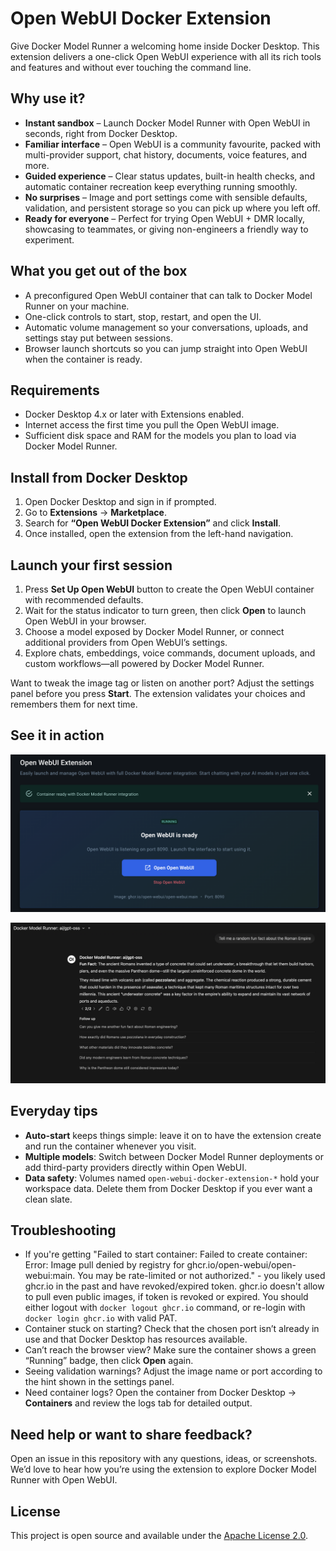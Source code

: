 # Open WebUI Docker Extension

Give Docker Model Runner a welcoming home inside Docker Desktop. This extension delivers a one-click Open WebUI experience with all its rich tools and features and without ever touching the command line.

## Why use it?
- **Instant sandbox** – Launch Docker Model Runner with Open WebUI in seconds, right from Docker Desktop.
- **Familiar interface** – Open WebUI is a community favourite, packed with multi-provider support, chat history, documents, voice features, and more.
- **Guided experience** – Clear status updates, built-in health checks, and automatic container recreation keep everything running smoothly.
- **No surprises** – Image and port settings come with sensible defaults, validation, and persistent storage so you can pick up where you left off.
- **Ready for everyone** – Perfect for trying Open WebUI + DMR locally, showcasing to teammates, or giving non-engineers a friendly way to experiment.

## What you get out of the box
- A preconfigured Open WebUI container that can talk to Docker Model Runner on your machine.
- One-click controls to start, stop, restart, and open the UI.
- Automatic volume management so your conversations, uploads, and settings stay put between sessions.
- Browser launch shortcuts so you can jump straight into Open WebUI when the container is ready.

## Requirements
- Docker Desktop 4.x or later with Extensions enabled.
- Internet access the first time you pull the Open WebUI image.
- Sufficient disk space and RAM for the models you plan to load via Docker Model Runner.

## Install from Docker Desktop
1. Open Docker Desktop and sign in if prompted.
2. Go to **Extensions** → **Marketplace**.
3. Search for **“Open WebUI Docker Extension”** and click **Install**.
4. Once installed, open the extension from the left-hand navigation.

## Launch your first session
1. Press **Set Up Open WebUI** button to create the Open WebUI container with recommended defaults.
2. Wait for the status indicator to turn green, then click **Open** to launch Open WebUI in your browser.
3. Choose a model exposed by Docker Model Runner, or connect additional providers from Open WebUI’s settings.
4. Explore chats, embeddings, voice commands, document uploads, and custom workflows—all powered by Docker Model Runner.

Want to tweak the image tag or listen on another port? Adjust the settings panel before you press **Start**. The extension validates your choices and remembers them for next time.

## See it in action
![Open WebUI extension dashboard showing the container ready state with a one-click launch button](screenshot-1.png)

![Open WebUI conversation using a Docker Model Runner model inside the browser](screenshot-2.png)

## Everyday tips
- **Auto-start** keeps things simple: leave it on to have the extension create and run the container whenever you visit.
- **Multiple models**: Switch between Docker Model Runner deployments or add third-party providers directly within Open WebUI.
- **Data safety**: Volumes named `open-webui-docker-extension-*` hold your workspace data. Delete them from Docker Desktop if you ever want a clean slate.

## Troubleshooting
- If you're getting "Failed to start container: Failed to create container: Error: Image pull denied by registry for ghcr.io/open-webui/open-webui:main. You may be rate-limited or not authorized." - you likely used ghcr.io in the past and have revoked/expired token. ghcr.io doesn't allow to pull even public images, if token is revoked or expired. You should either logout with `docker logout ghcr.io` command, or re-login with `docker login ghcr.io` with valid PAT.
- Container stuck on starting? Check that the chosen port isn’t already in use and that Docker Desktop has resources available.
- Can’t reach the browser view? Make sure the container shows a green “Running” badge, then click **Open** again.
- Seeing validation warnings? Adjust the image name or port according to the hint shown in the settings panel.
- Need container logs? Open the container from Docker Desktop → **Containers** and review the logs tab for detailed output.

## Need help or want to share feedback?
Open an issue in this repository with any questions, ideas, or screenshots. We’d love to hear how you’re using the extension to explore Docker Model Runner with Open WebUI.

## License
This project is open source and available under the [Apache License 2.0](LICENSE).

